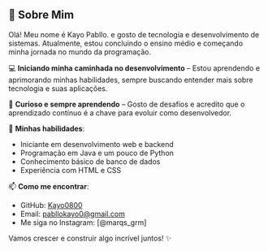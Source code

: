 ## 👋 Sobre Mim  

Olá! Meu nome é Kayo Pabllo. e gosto de tecnologia e desenvolvimento de sistemas. Atualmente, estou concluindo o ensino médio e começando minha jornada no mundo da programação.  

💻 **Iniciando minha caminhada no desenvolvimento** – Estou aprendendo e aprimorando minhas habilidades, sempre buscando entender mais sobre tecnologia e suas aplicações.  

🚀 **Curioso e sempre aprendendo** – Gosto de desafios e acredito que o aprendizado contínuo é a chave para evoluir como desenvolvedor.  

🔧 **Minhas habilidades**:  
- Iniciante em desenvolvimento web e backend  
- Programação em Java e um pouco de Python  
- Conhecimento básico de banco de dados  
- Experiência com HTML e CSS  

📫 **Como me encontrar**:  
- GitHub: [Kayo0800](https://github.com/Kayo0800)
- Email: pabllokayo0@gmail.com
- Me siga no Instagram: [@marqs_grm]

Vamos crescer e construir algo incrível juntos! ✨  


